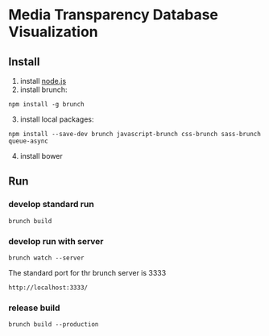 # Media Transparency Database Visualization

## Install

1. install [node.js](nodejs.org)
2. install brunch:

```npm install -g brunch```

3. install local packages:

```npm install --save-dev brunch javascript-brunch css-brunch sass-brunch queue-async```

4. install bower

## Run

### develop standard run

```brunch build```

### develop run with server

```brunch watch --server```

The standard port for thr brunch server is 3333

```http://localhost:3333/```

### release build

```brunch build --production```



